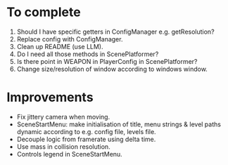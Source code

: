 # To complete
1. Should I have specific getters in ConfigManager e.g. getResolution?
2. Replace config with ConfigManager.
3. Clean up README (use LLM).
4. Do I need all those methods in ScenePlatformer?
5. Is there point in WEAPON in PlayerConfig in ScenePlatformer?
6. Change size/resolution of window according to windows window.


# Improvements
- Fix jittery camera when moving.
- SceneStartMenu: make initialisation of title, menu strings & level paths dynamic according to e.g. config file, levels file.
- Decouple logic from framerate using delta time.
- Use mass in collision resolution.
- Controls legend in SceneStartMenu.